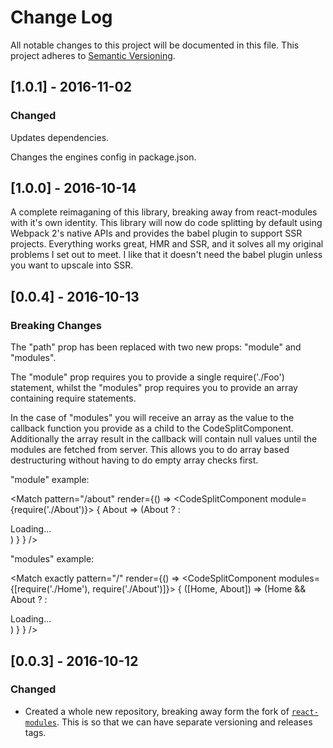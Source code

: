 # Change Log
All notable changes to this project will be documented in this file.
This project adheres to [Semantic Versioning](http://semver.org/).

## [1.0.1] - 2016-11-02

### Changed

Updates dependencies.

Changes the engines config in package.json.

## [1.0.0] - 2016-10-14

A complete reimaganing of this library, breaking away from react-modules with it's own identity.  This library will now do code splitting by default using Webpack 2's native APIs and provides the babel plugin to support SSR projects.  Everything works great, HMR and SSR, and it solves all my original problems I set out to meet.  I like that it doesn't need the babel plugin unless you want to upscale into SSR.

## [0.0.4] - 2016-10-13

### Breaking Changes

The "path" prop has been replaced with two new props: "module" and "modules".

The "module" prop requires you to provide a single require('./Foo') statement, whilst the "modules" prop requires you to provide an array containing require statements.  

In the case of "modules" you will receive an array as the value to the callback function you provide as a child to the CodeSplitComponent. Additionally the array result in the callback will contain null values until the modules are fetched from server.  This allows you to do array based destructuring without having to do empty array checks first.

"module" example:

  <Match
    pattern="/about"
    render={() =>
      <CodeSplitComponent module={require('./About')}>
        { About => (About ? <About /> : <div>Loading...</div>) }
      </CodeSplitComponent>
    }
  />

"modules" example:

  <Match
    exactly
    pattern="/"
    render={() =>
      <CodeSplitComponent modules={[require('./Home'), require('./About')]}>
        { ([Home, About]) => (Home && About ? <Home /> : <div>Loading...</div>) }
      </CodeSplitComponent>
    }
  />

## [0.0.3] - 2016-10-12

### Changed

 - Created a whole new repository, breaking away form the fork of [`react-modules`](https://github.com/threepointone/react-modules).  This is so that we can have separate versioning and releases tags.

